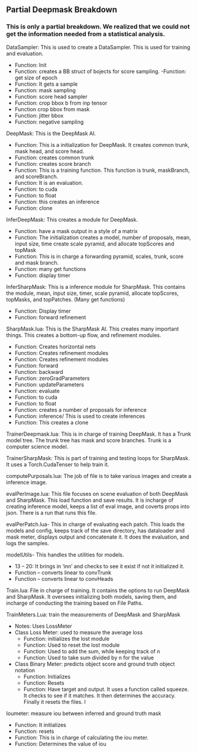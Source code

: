 ## Partial Deepmask Breakdown

### This is only a partial breakdown. We realized that we could not get the information needed from a statistical analysis.

DataSampler: This is used to create a DataSampler. This is used for training and evaluation.
  - Function: Init
  - Function: creates a BB struct of bojects for score sampling.
  -Function: get size of epoch
  - Function: It gets a sample
  - Function: mask sampling
  - Function: score head sampler
  - Function: crop bbox b from inp tensor
  - Function crop bbox from mask
  - Function: jitter bbox
  - Function: negative sampling
  
DeepMask: This is the DeepMask AI.
  - Function: This is a initialization for DeepMask. It creates common trunk, mask head, and score head.
  - Function: creates common trunk
  - Function:  creates score branch
  - Function: This is a training function. This function is trunk, maskBranch, and scoreBranch.
  - Function: It is an evaluation.
  - Function: to cuda
  - Function: to float
  - Function: this creates an inference
  - Function: clone
  
 InferDeepMask: This creates a module for DeepMask.
  - Function: have a mask output in a style of a matrix
  - Function: The initialization creates a model, number of proposals, mean, input size, time create scale pyramid, and allocate topScores and topMask
  - Function: This is in charge a forwarding pyramid, scales, trunk,  score and mask branch.
  - Function: many get functions
  - Function: display timer
  
InferSharpMask: This is a inference module for SharpMask. This contains the module, mean, input size, timer, scale pyramid, allocate topScores, topMasks, and topPatches.
	(Many get functions)
  - Function: Display timer
  - Function: forward refinement
  
SharpMask.lua: This is the SharpMask AI. This creates many important things. This creates a bottom-up flow, and refinement modules. 
  - Function: Creates horizontal nets
  - Function: Creates refinement modules
  - Function: Creates refinement modules
  - Function: forward
  - Function: backward
  - Function: zeroGradParameters
  - Function: updateParameters
  - Function: evaluate
  - Function: to cuda
  - Function: to float
  - Function: creates a number of proposals for inference
  - Function: inference/ This is used to create inferences
  - Function: This creates a clone
  
TrainerDeepmask.lua: This is in charge of training DeepMask. It has a Trunk model tree. The trunk tree has mask and score branches.  Trunk is a computer science model.

TrainerSharpMask: This is part of training and testing loops for SharpMask. It uses a Torch.CudaTenser to help train it.

computePurposals.lua: The job of file is to take various images and create a inference image.

evalPerImage.lua: This file focuses on scene evaluation of both DeepMask and SharpMask. This load function and save results. It is incharge of creating inference model, keeps a list of eval image, and coverts props into json. There is a run that runs this file.

evalPerPatch.lua- This in charge of evaluating each patch. This loads the models and config, keeps track of the save directory, has dataloader and mask meter, displays output and concatenate it. It does the evaluation, and logs the samples.

modelUtils- This handles the utilities for models.
  - 13 – 20:  It brings in ‘inn’ and checks to see it exist if not it initialized it.
  - Function – converts linear to convTrunk
  - Function – converts linear to convHeads
  
Train.lua: File in charge of training. It contains the options to run DeepMask and SharpMask. It oversees initializing both models, saving them, and incharge of conducting the training based on File Paths.

TrainMeters.Lua: train the measurements of DeepMask and SharpMask
  - Notes: Uses LossMeter
  - Class Loss Meter: used to measure the average loss
	- Function: initializes the lost module
	- Function: Used to reset the lost module
	- Function: Used to add the sum, while keeping track of n
	- Function: Used to take sum divided by n for the value
  - Class Binary Meter: predicts object score and ground truth object notation
	- Function: Initializes
	- Function: Resets
	- Function: Have target and output. It uses a function called squeeze. It checks to see if it matches.  It then determines the accuracy. Finally it resets the files. I

Ioumeter: measure iou between inferred and ground truth mask
  - Function: It initializes
  - Function: resets
  - Function: This is in charge of calculating the iou meter.
  - Function: Determines the value of iou
